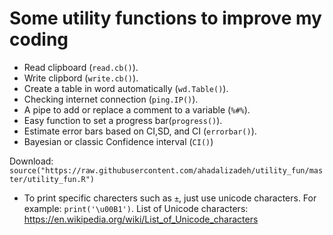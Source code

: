 # Some utility functions  to improve my coding
* Read clipboard (`read.cb()`).
* Write clipbord (`write.cb()`).
* Create a table in word automatically (`wd.Table()`).
* Checking internet connection (`ping.IP()`).
* A pipe to add or replace a comment to a variable (`%#%`).
* Easy function to set a progress bar(`progress()`).
* Estimate error bars based on CI,SD, and CI (`errorbar()`).
* Bayesian or classic Confidence interval (`CI()`)



Download:     
`source("https://raw.githubusercontent.com/ahadalizadeh/utility_fun/master/utility_fun.R")`


* To print specific charecters such as `±`, just use unicode characters. For example: `print('\u00B1')`.
List of Unicode characters: https://en.wikipedia.org/wiki/List_of_Unicode_characters

  
